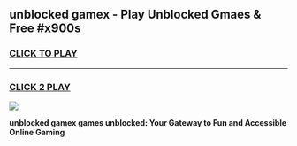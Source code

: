 
## unblocked gamex - Play Unblocked Gmaes & Free #x900s
<h3>
<a href="https://news.freeplayer.one?title=unblocked_gamex&ref=24F">CLICK TO PLAY</a></h3>
<hr>

<h3>
<a href="https://news.freeplayer.one?title=unblocked_gamex&ref=24F">CLICK 2 PLAY</a>
  
</h3>

<a href="https://news.freeplayer.one?title=unblocked_gamex&ref=24F/"><img src="https://clearcache.store/games.png"></a>


**unblocked gamex games unblocked: Your Gateway to Fun and Accessible Online Gaming**
